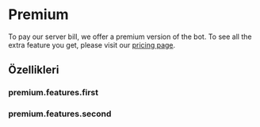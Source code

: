 # Premium

To pay our server bill, we offer a premium version of the bot. To see all the extra feature you get, please visit our [pricing page]().

## Özellikleri

### premium.features.first

### premium.features.second
